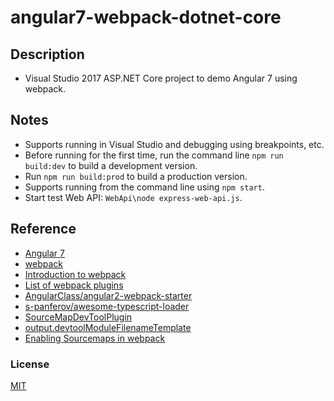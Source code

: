 # angular7-webpack-dotnet-core
## Description
* Visual Studio 2017 ASP.NET Core project to demo Angular 7 using webpack.

## Notes
* Supports running in Visual Studio and debugging using breakpoints, etc.
* Before running for the first time, run the command line `npm run build:dev` to build a development version.
* Run `npm run build:prod` to build a production version.
* Supports running from the command line using `npm start`.
* Start test Web API: `WebApi\node express-web-api.js`.

## Reference
* [Angular 7](https://angular.io/)
* [webpack](https://github.com/webpack/webpack)
* [Introduction to webpack](https://angular.io/docs/ts/latest/guide/webpack.html)
* [List of webpack plugins](https://webpack.github.io/docs/list-of-plugins.html)
* [AngularClass/angular2-webpack-starter](https://github.com/AngularClass/angular2-webpack-starter)
* [s-panferov/awesome-typescript-loader](https://github.com/s-panferov/awesome-typescript-loader)
* [SourceMapDevToolPlugin](https://webpack.github.io/docs/list-of-plugins.html#sourcemapdevtoolplugin)
* [output.devtoolModuleFilenameTemplate](https://github.com/webpack/docs/wiki/Configuration)
* [Enabling Sourcemaps in webpack](http://survivejs.com/webpack/developing-with-webpack/enabling-sourcemaps/)

### License
[MIT](http://opensource.org/licenses/MIT)
